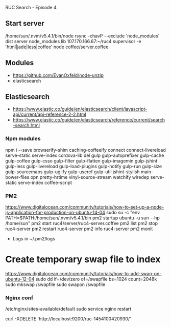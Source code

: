 RUC Search - Episode 4

## Start server
/home/sun/.nvm/v5.4.1/bin/node
rsync -chavP --exclude 'node_modules' dist server node_modules lib 107.170.166.67:~/ruc4
supervisor -e 'html|jade|less|coffee' node coffee/server.coffee

## Modules
* https://github.com/EvanOxfeld/node-unzip
* elasticsearch


## Elasticsearch
* https://www.elastic.co/guide/en/elasticsearch/client/javascript-api/current/api-reference-2-2.html
* https://www.elastic.co/guide/en/elasticsearch/reference/current/search-search.html



### Npm modules 
npm i --save browserify-shim caching-coffeeify connect connect-livereload serve-static serve-index cordova-lib del gulp gulp-autoprefixer gulp-cache gulp-coffee gulp-csso gulp-filter gulp-flatten gulp-imagemin gulp-jshint gulp-less gulp-livereload gulp-load-plugins gulp-notify gulp-run gulp-size gulp-sourcemaps gulp-uglify gulp-useref gulp-util jshint-stylish main-bower-files opn pretty-hrtime vinyl-source-stream watchify wiredep serve-static serve-index coffee-script


### PM2
https://www.digitalocean.com/community/tutorials/how-to-set-up-a-node-js-application-for-production-on-ubuntu-14-04
sudo su -c "env PATH=$PATH:/home/sun/.nvm/v5.4.1/bin pm2 startup ubuntu -u sun --hp /home/sun"
pm2 start ruc4/server/ruc4-server.coffee
pm2 list
pm2 stop ruc4-server
pm2 restart ruc4-server
pm2 info ruc4-server
pm2 monit
* Logs in ~/.pm2/logs

# Create temporary swap file to index
https://www.digitalocean.com/community/tutorials/how-to-add-swap-on-ubuntu-12-04
sudo dd if=/dev/zero of=/swapfile bs=1024 count=2048k
sudo mkswap /swapfile
sudo swapon /swapfile

### Nginx conf
/etc/nginx/sites-available/default
sudo service nginx restart

curl -XDELETE 'http://localhost:9200/ruc-1454100420930/'
